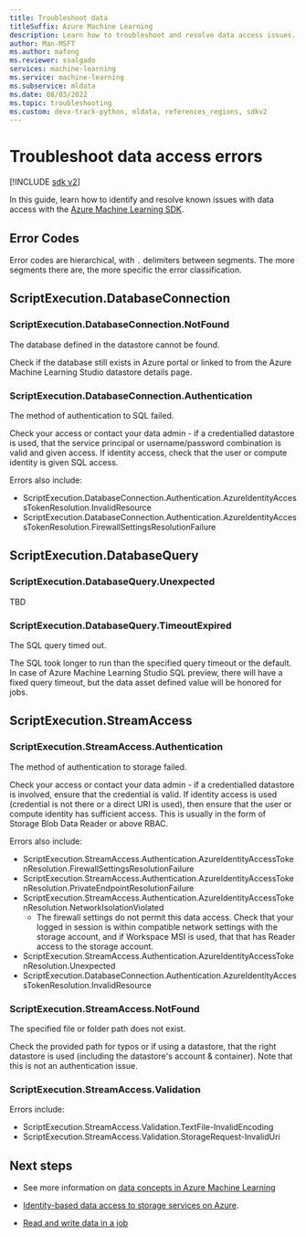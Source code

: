 ```yaml
---
title: Troubleshoot data
titleSuffix: Azure Machine Learning
description: Learn how to troubleshoot and resolve data access issues.
author: Man-MSFT
ms.author: mafong
ms.reviewer: ssalgado
services: machine-learning
ms.service: machine-learning
ms.subservice: mldata
ms.date: 08/03/2022
ms.topic: troubleshooting
ms.custom: devx-track-python, mldata, references_regions, sdkv2
---
```


# Troubleshoot data access errors

[!INCLUDE [sdk v2](../../includes/machine-learning-sdk-v2.md)]

In this guide, learn how to identify and resolve known issues with data access with the [Azure Machine Learning SDK](/python/api/overview/azure/ml/intro).

## Error Codes

Error codes are hierarchical, with `.` delimiters between segments. The more segments there are, the more specific the error classification.

## ScriptExecution.DatabaseConnection

### ScriptExecution.DatabaseConnection.NotFound

The database defined in the datastore cannot be found.

Check if the database still exists in Azure portal or linked to from the Azure Machine Learning Studio datastore details page.

### ScriptExecution.DatabaseConnection.Authentication

The method of authentication to SQL failed.

Check your access or contact your data admin - if a credentialled datastore is used, that the service principal or username/password combination is valid and given access. If identity access, check that the user or compute identity is given SQL access.

Errors also include:

- ScriptExecution.DatabaseConnection.Authentication.AzureIdentityAccessTokenResolution.InvalidResource
- ScriptExecution.DatabaseConnection.Authentication.AzureIdentityAccessTokenResolution.FirewallSettingsResolutionFailure

## ScriptExecution.DatabaseQuery

### ScriptExecution.DatabaseQuery.Unexpected

TBD

### ScriptExecution.DatabaseQuery.TimeoutExpired

The SQL query timed out.

The SQL took longer to run than the specified query timeout or the default. In case of Azure Machine Learning Studio SQL preview, there will have a fixed query timeout, but the data asset defined value will be honored for jobs.

## ScriptExecution.StreamAccess

### ScriptExecution.StreamAccess.Authentication

The method of authentication to storage failed.

Check your access or contact your data admin - if a credentialled datastore is involved, ensure that the credential is valid. If identity access is used (credential is not there or a direct URI is used), then ensure that the user or compute identity has sufficient access. This is usually in the form of Storage Blob Data Reader or above RBAC.

Errors also include:

- ScriptExecution.StreamAccess.Authentication.AzureIdentityAccessTokenResolution.FirewallSettingsResolutionFailure
- ScriptExecution.StreamAccess.Authentication.AzureIdentityAccessTokenResolution.PrivateEndpointResolutionFailure
- ScriptExecution.StreamAccess.Authentication.AzureIdentityAccessTokenResolution.NetworkIsolationViolated
  - The firewall settings do not permit this data access. Check that your logged in session is within compatible network settings with the storage account, and if Workspace MSI is used, that that has Reader access to the storage account.
- ScriptExecution.StreamAccess.Authentication.AzureIdentityAccessTokenResolution.Unexpected
- ScriptExecution.DatabaseConnection.Authentication.AzureIdentityAccessTokenResolution.InvalidResource

### ScriptExecution.StreamAccess.NotFound

The specified file or folder path does not exist.

Check the provided path for typos or if using a datastore, that the right datastore is used (including the datastore's account & container). Note that this is not an authentication issue.

### ScriptExecution.StreamAccess.Validation

Errors include:

- ScriptExecution.StreamAccess.Validation.TextFile-InvalidEncoding
- ScriptExecution.StreamAccess.Validation.StorageRequest-InvalidUri

## Next steps

- See more information on [data concepts in Azure Machine Learning](concept-data.md)

- [Identity-based data access to storage services on Azure](how-to-identity-based-data-access.md).

- [Read and write data in a job](how-to-read-write-data-v2.md)
